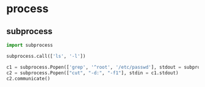 # process

## subprocess

```python
import subprocess

subprocess.call(['ls', '-l'])

c1 = subprocess.Popen(['grep', '^root', '/etc/passwd'], stdout = subprocess.PIPE)
c2 = subprocess.Popen(["cut", "-d:", "-f1"], stdin = c1.stdout)
c2.communicate()
```
